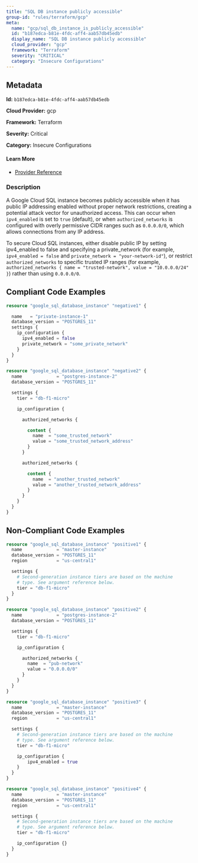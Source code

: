 ```yaml
---
title: "SQL DB instance publicly accessible"
group-id: "rules/terraform/gcp"
meta:
  name: "gcp/sql_db_instance_is_publicly_accessible"
  id: "b187edca-b81e-4fdc-aff4-aab57db45edb"
  display_name: "SQL DB instance publicly accessible"
  cloud_provider: "gcp"
  framework: "Terraform"
  severity: "CRITICAL"
  category: "Insecure Configurations"
---
```

## Metadata

**Id:** `b187edca-b81e-4fdc-aff4-aab57db45edb`

**Cloud Provider:** gcp

**Framework:** Terraform

**Severity:** Critical

**Category:** Insecure Configurations

#### Learn More

 - [Provider Reference](https://registry.terraform.io/providers/hashicorp/google/latest/docs/resources/sql_database_instance)

### Description

 A Google Cloud SQL instance becomes publicly accessible when it has public IP addressing enabled without proper network restrictions, creating a potential attack vector for unauthorized access. This can occur when `ipv4_enabled` is set to `true` (default), or when `authorized_networks` is configured with overly permissive CIDR ranges such as `0.0.0.0/0`, which allows connections from any IP address.

To secure Cloud SQL instances, either disable public IP by setting ipv4_enabled to false and specifying a private_network (for example, `ipv4_enabled = false` and `private_network = "your-network-id"`), or restrict `authorized_networks` to specific trusted IP ranges (for example, `authorized_networks { name = "trusted-network", value = "10.0.0.0/24" }`) rather than using `0.0.0.0/0`.


## Compliant Code Examples
```terraform
resource "google_sql_database_instance" "negative1" {

  name   = "private-instance-1"
  database_version = "POSTGRES_11"
  settings {
    ip_configuration {
      ipv4_enabled = false
      private_network = "some_private_network"
    }
  }
}

resource "google_sql_database_instance" "negative2" {
  name             = "postgres-instance-2"
  database_version = "POSTGRES_11"

  settings {
    tier = "db-f1-micro"

    ip_configuration {

      authorized_networks {

        content {
          name  = "some_trusted_network"
          value = "some_trusted_network_address"
        }
      }

      authorized_networks {

        content {
          name  = "another_trusted_network"
          value = "another_trusted_network_address"
        }
      }
    }
  }
}

```
## Non-Compliant Code Examples
```terraform
resource "google_sql_database_instance" "positive1" {
  name             = "master-instance"
  database_version = "POSTGRES_11"
  region           = "us-central1"

  settings {
    # Second-generation instance tiers are based on the machine
    # type. See argument reference below.
    tier = "db-f1-micro"
  }
}

resource "google_sql_database_instance" "positive2" {
  name             = "postgres-instance-2"
  database_version = "POSTGRES_11"

  settings {
    tier = "db-f1-micro"

    ip_configuration {

      authorized_networks {
        name  = "pub-network"
        value = "0.0.0.0/0"
      }
    }
  }
}

resource "google_sql_database_instance" "positive3" {
  name             = "master-instance"
  database_version = "POSTGRES_11"
  region           = "us-central1"

  settings {
    # Second-generation instance tiers are based on the machine
    # type. See argument reference below.
    tier = "db-f1-micro"

    ip_configuration {
        ipv4_enabled = true
    }
  }
}

resource "google_sql_database_instance" "positive4" {
  name             = "master-instance"
  database_version = "POSTGRES_11"
  region           = "us-central1"

  settings {
    # Second-generation instance tiers are based on the machine
    # type. See argument reference below.
    tier = "db-f1-micro"

    ip_configuration {}
  }
}

```